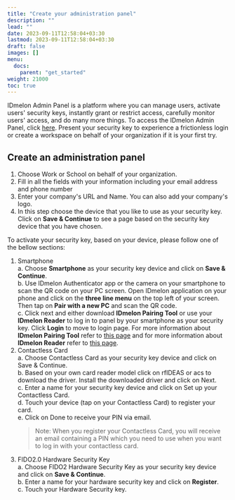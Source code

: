 ```yaml
---
title: "Create your administration panel"
description: ""
lead: ""
date: 2023-09-11T12:58:04+03:30
lastmod: 2023-09-11T12:58:04+03:30
draft: false
images: []
menu:
  docs:
    parent: "get_started"
weight: 21000
toc: true
---
```


IDmelon Admin Panel is a platform where you can manage users, activate users' security keys, instantly grant or restrict access, carefully monitor users' access, and do many more things. To access the IDmelon Admin Panel, click [here](https://admin.idmelon.com/). Present your security key to experience a frictionless login or create a workspace on behalf of your organization if it is your first try.

## Create an administration panel

1. Choose Work or School on behalf of your organization.
2. Fill in all the fields with your information including your email address and phone number
3. Enter your company's URL and Name. You can also add your company's logo.
4. In this step choose the device that you like to use as your security key. Click on **Save & Continue** to see a page based on the security key device that you have chosen.

To activate your security key, based on your device, please follow one of the bellow sections:

1. Smartphone\
    a. Choose **Smartphone** as your security key device and click on **Save & Continue**.\
    b. Use IDmelon Authenticator app or the camera on your smartphone to scan the QR code on your PC screen. Open IDmelon application on your phone and click on the **three line menu** on the top left of your screen. Then tap on **Pair with a new PC** and scan the QR code.\
    c. Click next and either download **IDmelon Pairing Tool** or use your **IDmelon Reader** to log in to panel by your smartphone as your security key. Click **Login** to move to login page.
    For more information about **IDmelon Pairing Tool** refer to [this page](https://idmelon.com/idmelon-pairing-tool/) and for more information about **IDmelon Reader** refer to [this page](https://idmelon.com/idmelon-reader/).
2. Contactless Card\
    a. Choose Contactless Card as your security key device and click on Save & Continue.\
    b. Based on your own card reader model click on rfIDEAS or acs to download the driver. Install the downloaded driver and click on Next.\
    c. Enter a name for your security key device and click on Set up your Contactless Card.\
    d. Touch your device (tap on your Contactless Card) to register your card.\
    e. Click on Done to receive your PIN via email.
    > Note: When you register your Contactless Card, you will receive an email containing a PIN which you need to use when you want to log in with your contactless card.
3. FIDO2.0 Hardware Security Key\
    a. Choose FIDO2 Hardware Security Key as your security key device and click on **Save & Continue**.\
    b. Enter a name for your hardware security key and click on **Register**.\
    c. Touch your Hardware Security key.
